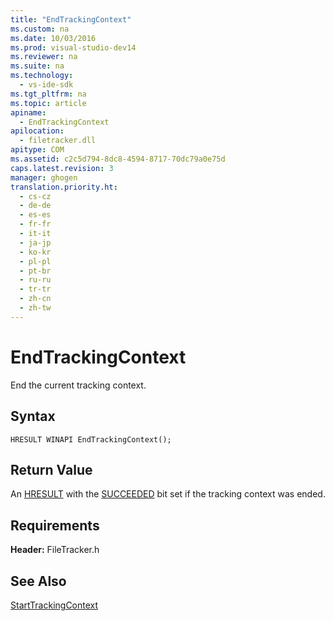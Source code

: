 ```yaml
---
title: "EndTrackingContext"
ms.custom: na
ms.date: 10/03/2016
ms.prod: visual-studio-dev14
ms.reviewer: na
ms.suite: na
ms.technology: 
  - vs-ide-sdk
ms.tgt_pltfrm: na
ms.topic: article
apiname: 
  - EndTrackingContext
apilocation: 
  - filetracker.dll
apitype: COM
ms.assetid: c2c5d794-8dc8-4594-8717-70dc79a0e75d
caps.latest.revision: 3
manager: ghogen
translation.priority.ht: 
  - cs-cz
  - de-de
  - es-es
  - fr-fr
  - it-it
  - ja-jp
  - ko-kr
  - pl-pl
  - pt-br
  - ru-ru
  - tr-tr
  - zh-cn
  - zh-tw
---
```

# EndTrackingContext
End the current tracking context.  
  
## Syntax  
  
```  
HRESULT WINAPI EndTrackingContext();  
```  
  
## Return Value  
 An [HRESULT](assetId:///HRESULT?qualifyHint=False&autoUpgrade=True) with the [SUCCEEDED](assetId:///SUCCEEDED?qualifyHint=False&autoUpgrade=True) bit set if the tracking context was ended.  
  
## Requirements  
 **Header:** FileTracker.h  
  
## See Also  
 [StartTrackingContext](../VS_IDE/StartTrackingContext.md)